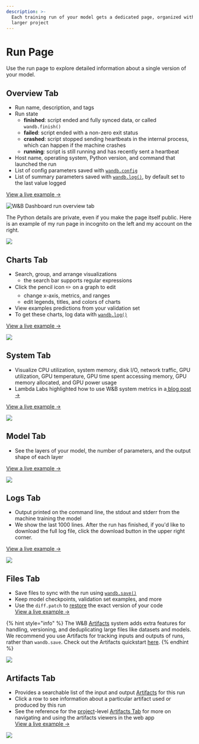 ```yaml
---
description: >-
  Each training run of your model gets a dedicated page, organized within the
  larger project
---
```


# Run Page

Use the run page to explore detailed information about a single version of your model.

## Overview Tab

* Run name, description, and tags
* Run state
  * **finished**: script ended and fully synced data, or called `wandb.finish()`
  * **failed**: script ended with a non-zero exit status
  * **crashed**: script stopped sending heartbeats in the internal process, which can happen if the machine crashes
  * **running**: script is still running and has recently sent a heartbeat
* Host name, operating system, Python version, and command that launched the run
* List of config parameters saved with [`wandb.config`](../../../guides/track/config.md)
* List of summary parameters saved with [`wandb.log()`](../../../guides/track/log/), by default set to the last value logged

[View a live example →](https://app.wandb.ai/carey/pytorch-cnn-fashion/runs/munu5vvg/overview?workspace=user-carey)

![W\&B Dashboard run overview tab](<../../../.gitbook/assets/wandb run overview page.png>)

The Python details are private, even if you make the page itself public. Here is an example of my run page in incognito on the left and my account on the right.

![](<../../../.gitbook/assets/Screen Shot 2020-04-07 at 7.46.39 AM.png>)

## Charts Tab

* Search, group, and arrange visualizations
  * the search bar supports regular expressions
* Click the pencil icon ✏️ on a graph to edit
  * change x-axis, metrics, and ranges
  * edit legends, titles, and colors of charts
* View examples predictions from your validation set
* To get these charts, log data with [`wandb.log()`](../../../guides/track/log/)

[View a live example →](https://app.wandb.ai/wandb/examples-keras-cnn-fashion/runs/wec25l0q?workspace=user-carey)

![](<../../../.gitbook/assets/wandb-run-page-workspace-tab (17).png>)

## System Tab

* Visualize CPU utilization, system memory, disk I/O, network traffic, GPU utilization, GPU temperature, GPU time spent accessing memory, GPU memory allocated, and GPU power usage
* Lambda Labs highlighted how to use W\&B system metrics in a[ blog post →](https://lambdalabs.com/blog/weights-and-bias-gpu-cpu-utilization/)

[View a live example →](https://wandb.ai/stacey/deep-drive/runs/ki2biuqy/system?workspace=user-carey)

![](<../../../.gitbook/assets/wandb system utilization.png>)

## Model Tab

* See the layers of your model, the number of parameters, and the output shape of each layer

[View a live example →](https://app.wandb.ai/stacey/deep-drive/runs/pr0os44x/model)

![](<../../../.gitbook/assets/wandb run page model tab.png>)

## Logs Tab

* Output printed on the command line, the stdout and stderr from the machine training the model
* We show the last 1000 lines. After the run has finished, if you'd like to download the full log file, click the download button in the upper right corner.

[View a live example →](https://app.wandb.ai/stacey/deep-drive/runs/pr0os44x/logs)

![](<../../../.gitbook/assets/wandb run page log tab.png>)

## Files Tab

* Save files to sync with the run using [`wandb.save()`](../../../guides/track/advanced/save-restore.md)
* Keep model checkpoints, validation set examples, and more
* Use the `diff.patch` to [restore](../../../guides/track/advanced/save-restore.md) the exact version of your code\
  [View a live example →](https://app.wandb.ai/stacey/deep-drive/runs/pr0os44x/files/media/images)

{% hint style="info" %}
The W\&B [Artifacts](../../../guides/artifacts-1/) system adds extra features for handling, versioning, and deduplicating large files like datasets and models. We recommend you use Artifacts for tracking inputs and outputs of runs, rather than `wandb.save`. Check out the Artifacts quickstart [here](../../../guides/artifacts-1/).
{% endhint %}

![](<../../../.gitbook/assets/wandb run page files tab.png>)

## Artifacts Tab

* Provides a searchable list of the input and output [Artifacts](../../../guides/artifacts-1/) for this run
* Click a row to see information about a particular artifact used or produced by this run
* See the reference for the [project](project-page.md)-level [Artifacts Tab](project-page.md#artifacts-tab) for more on navigating and using the artifacts viewers in the web app\
  [View a live example →](https://wandb.ai/stacey/artifact\_july\_demo/runs/2cslp2rt/artifacts)

![](<../../../.gitbook/assets/image (142).png>)
